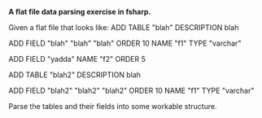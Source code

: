 **A flat file data parsing exercise in fsharp.**

Given a flat file that looks like:
  ADD TABLE "blah"
    DESCRIPTION blah

  ADD FIELD "blah" "blah" "blah"
    ORDER 10
    NAME "f1"
    TYPE "varchar"

  ADD FIELD "yadda"
    NAME "f2"
    ORDER 5

  ADD TABLE "blah2"
    DESCRIPTION blah

  ADD FIELD "blah2" "blah2" "blah2"
    ORDER 10
    NAME "f1"
    TYPE "varchar"

Parse the tables and their fields into some workable structure.
